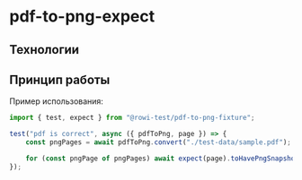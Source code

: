 # pdf-to-png-expect

## Технологии

## Принцип работы

Пример использования:

```ts
import { test, expect } from "@rowi-test/pdf-to-png-fixture";

test("pdf is correct", async ({ pdfToPng, page }) => {
	const pngPages = await pdfToPng.convert("./test-data/sample.pdf");

	for (const pngPage of pngPages) await expect(page).toHavePngSnapshot(pngPage);
});
```
